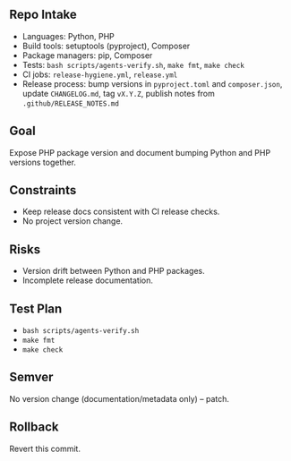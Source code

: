 ## Repo Intake
- Languages: Python, PHP
- Build tools: setuptools (pyproject), Composer
- Package managers: pip, Composer
- Tests: `bash scripts/agents-verify.sh`, `make fmt`, `make check`
- CI jobs: `release-hygiene.yml`, `release.yml`
- Release process: bump versions in `pyproject.toml` and `composer.json`, update `CHANGELOG.md`, tag `vX.Y.Z`, publish notes from `.github/RELEASE_NOTES.md`

## Goal
Expose PHP package version and document bumping Python and PHP versions together.

## Constraints
- Keep release docs consistent with CI release checks.
- No project version change.

## Risks
- Version drift between Python and PHP packages.
- Incomplete release documentation.

## Test Plan
- `bash scripts/agents-verify.sh`
- `make fmt`
- `make check`

## Semver
No version change (documentation/metadata only) – patch.

## Rollback
Revert this commit.
